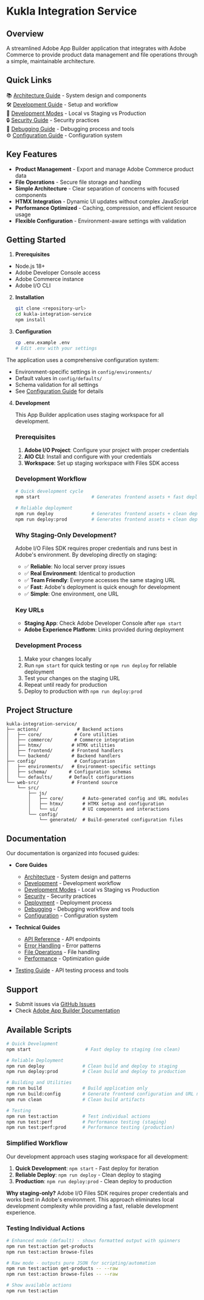 # Kukla Integration Service

## Overview

A streamlined Adobe App Builder application that integrates with Adobe Commerce to provide product data management and file operations through a simple, maintainable architecture.

## Quick Links

📚 [Architecture Guide](docs/architecture.md) - System design and components  
🛠️ [Development Guide](docs/development.md) - Setup and workflow  
🚀 [Development Modes](docs/development-modes.md) - Local vs Staging vs Production  
🔒 [Security Guide](docs/security.md) - Security practices  
🐛 [Debugging Guide](docs/debugging.md) - Debugging process and tools  
⚙️ [Configuration Guide](docs/configuration.md) - Configuration system

## Key Features

- **Product Management** - Export and manage Adobe Commerce product data
- **File Operations** - Secure file storage and handling
- **Simple Architecture** - Clear separation of concerns with focused components
- **HTMX Integration** - Dynamic UI updates without complex JavaScript
- **Performance Optimized** - Caching, compression, and efficient resource usage
- **Flexible Configuration** - Environment-aware settings with validation

## Getting Started

1. **Prerequisites**

- Node.js 18+
- Adobe Developer Console access
- Adobe Commerce instance
- Adobe I/O CLI

2. **Installation**

   ```bash
   git clone <repository-url>
   cd kukla-integration-service
   npm install
   ```

3. **Configuration**

   ```bash
   cp .env.example .env
   # Edit .env with your settings
   ```

The application uses a comprehensive configuration system:

- Environment-specific settings in `config/environments/`
- Default values in `config/defaults/`
- Schema validation for all settings
- See [Configuration Guide](docs/configuration.md) for details

4. **Development**

   This App Builder application uses staging workspace for all development.

   ### Prerequisites

   1. **Adobe I/O Project**: Configure your project with proper credentials
   2. **AIO CLI**: Install and configure with your credentials
   3. **Workspace**: Set up staging workspace with Files SDK access

   ### Development Workflow

   ```bash
   # Quick development cycle
   npm start                   # Generates frontend assets + fast deploy to staging

   # Reliable deployment
   npm run deploy              # Generates frontend assets + clean deploy to staging
   npm run deploy:prod         # Generates frontend assets + clean deploy to production
   ```

   ### Why Staging-Only Development?

   Adobe I/O Files SDK requires proper credentials and runs best in Adobe's environment. By developing directly on staging:

   - ✅ **Reliable**: No local server proxy issues
   - ✅ **Real Environment**: Identical to production
   - ✅ **Team Friendly**: Everyone accesses the same staging URL
   - ✅ **Fast**: Adobe's deployment is quick enough for development
   - ✅ **Simple**: One environment, one URL

   ### Key URLs

   - **Staging App**: Check Adobe Developer Console after `npm start`
   - **Adobe Experience Platform**: Links provided during deployment

   ### Development Process

   1. Make your changes locally
   2. Run `npm start` for quick testing or `npm run deploy` for reliable deployment
   3. Test your changes on the staging URL
   4. Repeat until ready for production
   5. Deploy to production with `npm run deploy:prod`

## Project Structure

```text
kukla-integration-service/
├── actions/              # Backend actions
│   ├── core/            # Core utilities
│   ├── commerce/        # Commerce integration
│   ├── htmx/           # HTMX utilities
│   ├── frontend/       # Frontend handlers
│   └── backend/        # Backend handlers
├── config/              # Configuration
│   ├── environments/   # Environment-specific settings
│   ├── schema/        # Configuration schemas
│   └── defaults/      # Default configurations
└── web-src/            # Frontend source
    └── src/
        ├── js/
        │   ├── core/       # Auto-generated config and URL modules
        │   ├── htmx/       # HTMX setup and configuration
        │   └── ui/         # UI components and interactions
        └── config/
            └── generated/  # Build-generated configuration files
```

## Documentation

Our documentation is organized into focused guides:

- **Core Guides**

  - [Architecture](docs/architecture.md) - System design and patterns
  - [Development](docs/development.md) - Development workflow
  - [Development Modes](docs/development-modes.md) - Local vs Staging vs Production
  - [Security](docs/security.md) - Security practices
  - [Deployment](docs/deployment.md) - Deployment process
  - [Debugging](docs/debugging.md) - Debugging workflow and tools
  - [Configuration](docs/configuration.md) - Configuration system

- **Technical Guides**

  - [API Reference](docs/api-reference.md) - API endpoints
  - [Error Handling](docs/error-handling.md) - Error patterns
  - [File Operations](docs/file-operations.md) - File handling
  - [Performance](docs/performance.md) - Optimization guide

- [Testing Guide](docs/testing.md) - API testing process and tools

## Support

- Submit issues via [GitHub Issues](https://github.com/your-repo/issues)
- Check [Adobe App Builder Documentation](https://developer.adobe.com/app-builder/)

## Available Scripts

```bash
# Quick Development
npm start                    # Fast deploy to staging (no clean)

# Reliable Deployment
npm run deploy              # Clean build and deploy to staging
npm run deploy:prod         # Clean build and deploy to production

# Building and Utilities
npm run build               # Build application only
npm run build:config        # Generate frontend configuration and URL modules
npm run clean               # Clean build artifacts

# Testing
npm run test:action         # Test individual actions
npm run test:perf           # Performance testing (staging)
npm run test:perf:prod      # Performance testing (production)
```

### Simplified Workflow

Our development approach uses staging workspace for all development:

1. **Quick Development**: `npm start` - Fast deploy for iteration
2. **Reliable Deploy**: `npm run deploy` - Clean deploy to staging
3. **Production**: `npm run deploy:prod` - Clean deploy to production

**Why staging-only?** Adobe I/O Files SDK requires proper credentials and works best in Adobe's environment. This approach eliminates local development complexity while providing a fast, reliable development experience.

### Testing Individual Actions

```bash
# Enhanced mode (default) - shows formatted output with spinners
npm run test:action get-products
npm run test:action browse-files

# Raw mode - outputs pure JSON for scripting/automation
npm run test:action get-products -- --raw
npm run test:action browse-files -- --raw

# Show available actions
npm run test:action
```
